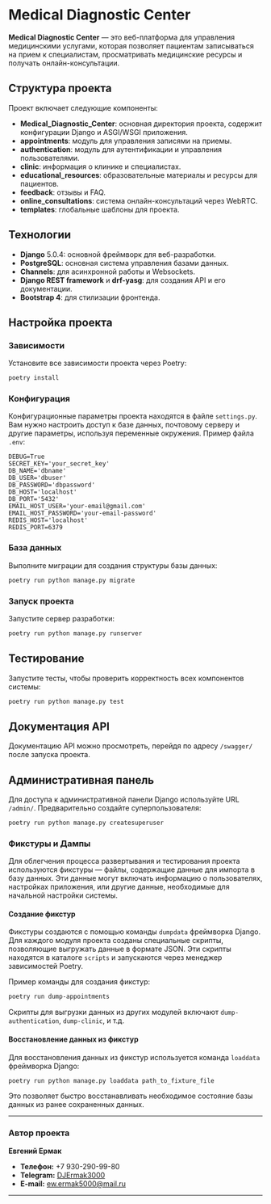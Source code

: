# Medical Diagnostic Center

**Medical Diagnostic Center** — это веб-платформа для управления медицинскими услугами, которая позволяет пациентам записываться на прием к специалистам, просматривать медицинские ресурсы и получать онлайн-консультации.

## Структура проекта

Проект включает следующие компоненты:

- **Medical_Diagnostic_Center**: основная директория проекта, содержит конфигурации Django и ASGI/WSGI приложения.
- **appointments**: модуль для управления записями на приемы.
- **authentication**: модуль для аутентификации и управления пользователями.
- **clinic**: информация о клинике и специалистах.
- **educational_resources**: образовательные материалы и ресурсы для пациентов.
- **feedback**: отзывы и FAQ.
- **online_consultations**: система онлайн-консультаций через WebRTC.
- **templates**: глобальные шаблоны для проекта.

## Технологии

- **Django** 5.0.4: основной фреймворк для веб-разработки.
- **PostgreSQL**: основная система управления базами данных.
- **Channels**: для асинхронной работы и Websockets.
- **Django REST framework** и **drf-yasg**: для создания API и его документации.
- **Bootstrap 4**: для стилизации фронтенда.

## Настройка проекта

### Зависимости

Установите все зависимости проекта через Poetry:

```bash
poetry install
```

### Конфигурация

Конфигурационные параметры проекта находятся в файле `settings.py`. Вам нужно настроить доступ к базе данных, почтовому серверу и другие параметры, используя переменные окружения. Пример файла `.env`:

```plaintext
DEBUG=True
SECRET_KEY='your_secret_key'
DB_NAME='dbname'
DB_USER='dbuser'
DB_PASSWORD='dbpassword'
DB_HOST='localhost'
DB_PORT='5432'
EMAIL_HOST_USER='your-email@gmail.com'
EMAIL_HOST_PASSWORD='your-email-password'
REDIS_HOST='localhost'
REDIS_PORT=6379
```

### База данных

Выполните миграции для создания структуры базы данных:

```bash
poetry run python manage.py migrate
```

### Запуск проекта

Запустите сервер разработки:

```bash
poetry run python manage.py runserver
```

## Тестирование

Запустите тесты, чтобы проверить корректность всех компонентов системы:

```bash
poetry run python manage.py test
```

## Документация API

Документацию API можно просмотреть, перейдя по адресу `/swagger/` после запуска проекта.

## Административная панель

Для доступа к административной панели Django используйте URL `/admin/`. Предварительно создайте суперпользователя:

```bash
poetry run python manage.py createsuperuser
```

### Фикстуры и Дампы

Для облегчения процесса развертывания и тестирования проекта используются фикстуры — файлы, содержащие данные для импорта в базу данных. Эти данные могут включать информацию о пользователях, настройках приложения, или другие данные, необходимые для начальной настройки системы.

#### Создание фикстур

Фикстуры создаются с помощью команды `dumpdata` фреймворка Django. Для каждого модуля проекта созданы специальные скрипты, позволяющие выгружать данные в формате JSON. Эти скрипты находятся в каталоге `scripts` и запускаются через менеджер зависимостей Poetry.

Пример команды для создания фикстур:

```bash
poetry run dump-appointments
```

Скрипты для выгрузки данных из других модулей включают `dump-authentication`, `dump-clinic`, и т.д.

#### Восстановление данных из фикстур

Для восстановления данных из фикстур используется команда `loaddata` фреймворка Django:

```bash
poetry run python manage.py loaddata path_to_fixture_file
```

Это позволяет быстро восстанавливать необходимое состояние базы данных из ранее сохраненных данных.

---

### Автор проекта

**Евгений Ермак**

- **Телефон:** +7 930-290-99-80
- **Telegram:** [DJErmak3000](https://t.me/DJErmak3000)
- **E-mail:** [ew.ermak5000@mail.ru](mailto:ew.ermak5000@mail.ru)

---
